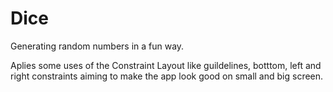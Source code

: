 # Dice
Generating random numbers in a fun way. 



Aplies some uses of the Constraint Layout like guildelines, botttom, left and right constraints aiming to make the app look good on small and big screen. 
